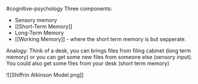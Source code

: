 #cognitive-psychology 
Three components:
- Sensory memory
- [[Short-Term Memory]]
- Long-Term Memory
- [[Working Memory]] - where the short term memory is but sepperate.

Analogy:
Think of a desk, you can brings files from filing cabinet (long term memory) or you can get some new files from someone else (sensory input). You could also get some files from your desk (short term memory)

![[Shiffrin Atkinson Model.png]]